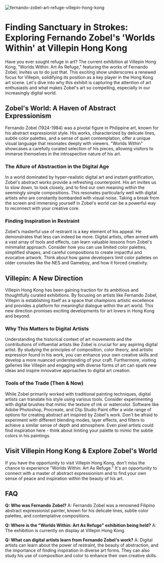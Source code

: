 ![fernando-zobel-art-refuge-villepin-hong-kong](https://images.pexels.com/photos/33485025/pexels-photo-33485025.jpeg?auto=compress&cs=tinysrgb&fit=crop&h=627&w=1200)

# Finding Sanctuary in Strokes: Exploring Fernando Zobel's 'Worlds Within' at Villepin Hong Kong

Have you ever sought refuge in art? The current exhibition at Villepin Hong Kong, "Worlds Within: Art As Refuge," featuring the works of Fernando Zobel, invites us to do just that. This exciting show underscores a renewed focus for Villepin, solidifying its position as a key player in the Hong Kong art scene. Let's dive into why this exhibit is capturing the attention of art enthusiasts and what makes Zobel's art so compelling, especially in our increasingly digital world.

## Zobel's World: A Haven of Abstract Expressionism

Fernando Zobel (1924-1984) was a pivotal figure in Philippine art, known for his abstract expressionist style. His works, characterized by delicate lines, subtle color palettes, and a sense of quiet contemplation, offer a unique visual language that resonates deeply with viewers. "Worlds Within" showcases a carefully curated selection of his pieces, allowing visitors to immerse themselves in the introspective nature of his art.

### The Allure of Abstraction in the Digital Age

In a world dominated by hyper-realistic digital art and instant gratification, Zobel's abstract works provide a refreshing counterpoint. His art invites us to slow down, to look closely, and to find our own meaning within the seemingly simple compositions. This resonates particularly well with digital artists who are constantly bombarded with visual noise. Taking a break from the screen and immersing yourself in Zobel's world can be a powerful way to reconnect with your creative core.

### Finding Inspiration in Restraint

Zobel's masterful use of restraint is a key element of his appeal. He demonstrates that less can indeed be more. Digital artists, often armed with a vast array of tools and effects, can learn valuable lessons from Zobel's minimalist approach. Consider how you can use limited color palettes, simplified shapes, and careful compositions to create impactful and evocative artwork. Think about how game developers limit color palletes on older consoles like the NES and Gameboy, and how it forced creativity.

## Villepin: A New Direction

Villepin Hong Kong has been gaining traction for its ambitious and thoughtfully curated exhibitions. By focusing on artists like Fernando Zobel, Villepin is establishing itself as a space that champions artistic excellence and provides a platform for meaningful dialogue within the art world. This new direction promises exciting developments for art lovers in Hong Kong and beyond.

### Why This Matters to Digital Artists

Understanding the historical context of art movements and the contributions of influential artists like Zobel is crucial for any aspiring digital artist. By studying the principles of composition, color theory, and artistic expression found in his work, you can enhance your own creative skills and develop a more nuanced understanding of your craft. Furthermore, visiting galleries like Villepin and engaging with diverse forms of art can spark new ideas and inspire innovative approaches to digital art creation.

### Tools of the Trade (Then & Now)

While Zobel primarily worked with traditional painting techniques, digital artists can translate his style using various tools. Consider experimenting with digital brushes that mimic the texture of ink or watercolor. Software like Adobe Photoshop, Procreate, and Clip Studio Paint offer a wide range of options for creating abstract art inspired by Zobel's work. Don't be afraid to experiment with different blending modes, layer effects, and filters to achieve a similar sense of depth and atmosphere. Even pixel artists could find inspiration here - think about limiting your palette to mimic the subtle colors in his paintings.

## Visit Villepin Hong Kong & Explore Zobel's World

If you have the opportunity to visit Villepin Hong Kong, don't miss the chance to experience "Worlds Within: Art As Refuge." It's an opportunity to connect with a master of abstract expressionism and to find your own sense of peace and inspiration within the beauty of his art.

## FAQ

**Q: Who was Fernando Zobel?**
A: Fernando Zobel was a renowned Filipino abstract expressionist painter, known for his delicate lines, subtle color palettes, and contemplative compositions.

**Q: Where is the "Worlds Within: Art As Refuge" exhibition being held?**
A: The exhibition is currently on display at Villepin Hong Kong.

**Q: What can digital artists learn from Fernando Zobel's work?**
A: Digital artists can learn about the power of restraint, the beauty of abstraction, and the importance of finding inspiration in diverse art forms. They can also study his use of composition and color to enhance their own creative skills.
